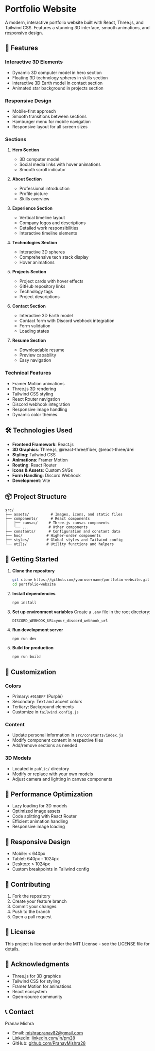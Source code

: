 # Portfolio Website

A modern, interactive portfolio website built with React, Three.js, and Tailwind CSS. Features a stunning 3D interface, smooth animations, and responsive design.

## 🌟 Features

### Interactive 3D Elements
- Dynamic 3D computer model in hero section
- Floating 3D technology spheres in skills section
- Interactive 3D Earth model in contact section
- Animated star background in projects section

### Responsive Design
- Mobile-first approach
- Smooth transitions between sections
- Hamburger menu for mobile navigation
- Responsive layout for all screen sizes

### Sections
1. **Hero Section**
   - 3D computer model
   - Social media links with hover animations
   - Smooth scroll indicator

2. **About Section**
   - Professional introduction
   - Profile picture
   - Skills overview

3. **Experience Section**
   - Vertical timeline layout
   - Company logos and descriptions
   - Detailed work responsibilities
   - Interactive timeline elements

4. **Technologies Section**
   - Interactive 3D spheres
   - Comprehensive tech stack display
   - Hover animations

5. **Projects Section**
   - Project cards with hover effects
   - GitHub repository links
   - Technology tags
   - Project descriptions

6. **Contact Section**
   - Interactive 3D Earth model
   - Contact form with Discord webhook integration
   - Form validation
   - Loading states

7. **Resume Section**
   - Downloadable resume
   - Preview capability
   - Easy navigation

### Technical Features
- Framer Motion animations
- Three.js 3D rendering
- Tailwind CSS styling
- React Router navigation
- Discord webhook integration
- Responsive image handling
- Dynamic color themes

## 🛠️ Technologies Used

- **Frontend Framework**: React.js
- **3D Graphics**: Three.js, @react-three/fiber, @react-three/drei
- **Styling**: Tailwind CSS
- **Animations**: Framer Motion
- **Routing**: React Router
- **Icons & Assets**: Custom SVGs
- **Form Handling**: Discord Webhook
- **Development**: Vite

## 📦 Project Structure

```
src/
├── assets/          # Images, icons, and static files
├── components/      # React components
│   ├── canvas/     # Three.js canvas components
│   └── ...         # Other components
├── constants/      # Configuration and constant data
├── hoc/           # Higher-order components
├── styles/        # Global styles and Tailwind config
└── utils/         # Utility functions and helpers
```

## 🚀 Getting Started

1. **Clone the repository**
   ```bash
   git clone https://github.com/yourusername/portfolio-website.git
   cd portfolio-website
   ```

2. **Install dependencies**
   ```bash
   npm install
   ```

3. **Set up environment variables**
   Create a `.env` file in the root directory:
   ```env
   DISCORD_WEBHOOK_URL=your_discord_webhook_url
   ```

4. **Run development server**
   ```bash
   npm run dev
   ```

5. **Build for production**
   ```bash
   npm run build
   ```

## 🎨 Customization

### Colors
- Primary: `#915EFF` (Purple)
- Secondary: Text and accent colors
- Tertiary: Background elements
- Customize in `tailwind.config.js`

### Content
- Update personal information in `src/constants/index.js`
- Modify component content in respective files
- Add/remove sections as needed

### 3D Models
- Located in `public/` directory
- Modify or replace with your own models
- Adjust camera and lighting in canvas components

## 🔧 Performance Optimization

- Lazy loading for 3D models
- Optimized image assets
- Code splitting with React Router
- Efficient animation handling
- Responsive image loading

## 📱 Responsive Design

- Mobile: < 640px
- Tablet: 640px - 1024px
- Desktop: > 1024px
- Custom breakpoints in Tailwind config

## 🤝 Contributing

1. Fork the repository
2. Create your feature branch
3. Commit your changes
4. Push to the branch
5. Open a pull request

## 📄 License

This project is licensed under the MIT License - see the LICENSE file for details.

## 🙏 Acknowledgments

- Three.js for 3D graphics
- Tailwind CSS for styling
- Framer Motion for animations
- React ecosystem
- Open-source community

## 📞 Contact

Pranav Mishra
- Email: mishrapranav82@gmail.com
- LinkedIn: [linkedin.com/in/pm28](https://linkedin.com/in/pm28)
- GitHub: [github.com/PranavMishra28](https://github.com/PranavMishra28)
